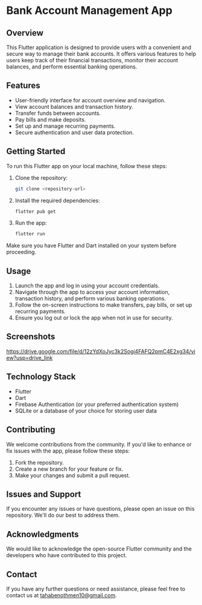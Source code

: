 
# Bank Account Management App

## Overview
This Flutter application is designed to provide users with a convenient and secure way to manage their bank accounts. It offers various features to help users keep track of their financial transactions, monitor their account balances, and perform essential banking operations.

## Features
- User-friendly interface for account overview and navigation.
- View account balances and transaction history.
- Transfer funds between accounts.
- Pay bills and make deposits.
- Set up and manage recurring payments.
- Secure authentication and user data protection.

## Getting Started
To run this Flutter app on your local machine, follow these steps:

1. Clone the repository:

   ```bash
   git clone <repository-url>
   ```

2. Install the required dependencies:

   ```bash
   flutter pub get
   ```

3. Run the app:

   ```bash
   flutter run
   ```

Make sure you have Flutter and Dart installed on your system before proceeding.

## Usage
1. Launch the app and log in using your account credentials.
2. Navigate through the app to access your account information, transaction history, and perform various banking operations.
3. Follow the on-screen instructions to make transfers, pay bills, or set up recurring payments.
4. Ensure you log out or lock the app when not in use for security.

## Screenshots
https://drive.google.com/file/d/12zYdXoJyc3k2Sogi4FAFQ2pmC4E2xg34/view?usp=drive_link
## Technology Stack
- Flutter
- Dart
- Firebase Authentication (or your preferred authentication system)
- SQLite or a database of your choice for storing user data

## Contributing
We welcome contributions from the community. If you'd like to enhance or fix issues with the app, please follow these steps:
1. Fork the repository.
2. Create a new branch for your feature or fix.
3. Make your changes and submit a pull request.

## Issues and Support
If you encounter any issues or have questions, please open an issue on this repository. We'll do our best to address them.


## Acknowledgments
We would like to acknowledge the open-source Flutter community and the developers who have contributed to this project.

## Contact
If you have any further questions or need assistance, please feel free to contact us at tahabenothmen10@gmail.com.
```
